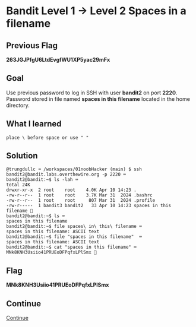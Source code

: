 # Bandit Level 1 → Level 2 Spaces in a filename

## Previous Flag
<b>263JGJPfgU6LtdEvgfWU1XP5yac29mFx</b>

## Goal
Use previous password to log in SSH with user <b>bandit2</b> on port <b>2220</b>.  Password stored in file named <b>spaces in this filename</b> located in the home directory.

## What I learned
```
place \ before space or use " "
```

## Solution
```
@trungdullc ➜ /workspaces/01noobHacker (main) $ ssh bandit2@bandit.labs.overthewire.org -p 2220 ⌨️
bandit2@bandit:~$ ls -lah ⌨️
total 24K
drwxr-xr-x  2 root    root    4.0K Apr 10 14:23 .
-rw-r--r--  1 root    root    3.7K Mar 31  2024 .bashrc
-rw-r--r--  1 root    root     807 Mar 31  2024 .profile
-rw-r-----  1 bandit3 bandit2   33 Apr 10 14:23 spaces in this filename 👀
bandit2@bandit:~$ ls ⌨️
spaces in this filename
bandit2@bandit:~$ file spaces\ in\ this\ filename ⌨️
spaces in this filename: ASCII text
bandit2@bandit:~$ file "spaces in this filename"  ⌨️
spaces in this filename: ASCII text
bandit2@bandit:~$ cat "spaces in this filename" ⌨️
MNk8KNH3Usiio41PRUEoDFPqfxLPlSmx 🔐
```

## Flag
<b>MNk8KNH3Usiio41PRUEoDFPqfxLPlSmx</b>

## Continue
[Continue](/overthewire/Bandit0203.md)